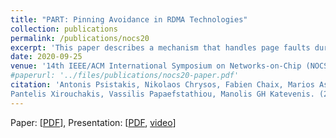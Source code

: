 ```yaml
---
title: "PART: Pinning Avoidance in RDMA Technologies"
collection: publications
permalink: /publications/nocs20
excerpt: 'This paper describes a mechanism that handles page faults during an RDMA and discovers the benefits of paging-in all the pages of an RDMA transfer upon a page fault, and not only the page that exhibited the page fault.'
date: 2020-09-25
venue: '14th IEEE/ACM International Symposium on Networks-on-Chip (NOCS 2020)'
#paperurl: '../files/publications/nocs20-paper.pdf'
citation: 'Antonis Psistakis, Nikolaos Chrysos, Fabien Chaix, Marios Asiminakis, Michalis Gianioudis,
Pantelis Xirouchakis, Vassilis Papaefstathiou, Manolis GH Katevenis. (2020). &quot;PART: Pinning Avoidance in RDMA Technologies.&quot; <i>14th IEEE/ACM International Symposium on Networks-on-Chip (NOCS 2020)</i>.'
---
```

<!-- This paper is about the number 3. The number 4 is left for future work. -->

Paper: [[PDF](../files/publications/nocs20-paper.pdf)],
Presentation: [[PDF](../files/publications/nocs20-slides.pdf), [video](https://youtu.be/a1m8oKdoizA)]

<!-- Recommended citation: Your Name, You. (2015). "Paper Title Number 3." <i>Journal 1</i>. 1(3). -->
